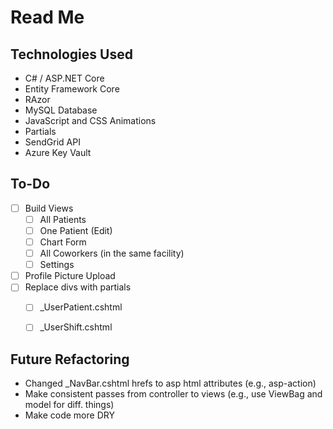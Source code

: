 # Read Me

## Technologies Used
- C# / ASP.NET Core
- Entity Framework Core
- RAzor
- MySQL Database
- JavaScript and CSS Animations
- Partials
- SendGrid API
- Azure Key Vault

## To-Do
- [ ] Build Views
  - [ ] All Patients
  - [ ] One Patient (Edit)
  - [ ] Chart Form
  - [ ] All Coworkers (in the same facility)
  - [ ] Settings
- [ ] Profile Picture Upload
- [ ] Replace divs with partials
  - [ ] \_UserPatient.cshtml
  - [ ] \_UserShift.cshtml


## Future Refactoring
- Changed _NavBar.cshtml hrefs to asp html attributes (e.g., asp-action)
- Make consistent passes from controller to views (e.g., use ViewBag and model for diff. things)
- Make code more DRY